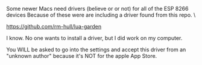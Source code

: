 Some newer Macs need drivers (believe or or not) for all of the ESP 8266 devices
Because of these were are including a driver found from this repo. \


https://github.com/rm-hull/lua-garden


I know. No one wants to install a driver, but I did work on my computer.

You WILL be asked to go into the settings and accept this driver from an "unknown author" because it's NOT for the apple App Store. 

